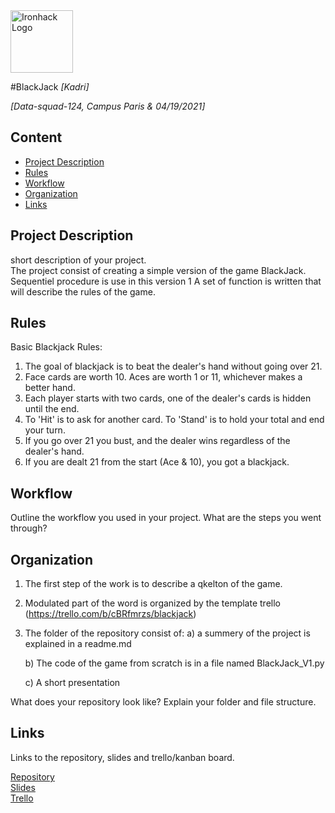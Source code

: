<img src="https://bit.ly/2VnXWr2" alt="Ironhack Logo" width="100"/>

#BlackJack
*[Kadri]*

*[Data-squad-124, Campus Paris & 04/19/2021]*

## Content
- [Project Description](#project-description)
- [Rules](#rules)
- [Workflow](#workflow)
- [Organization](#organization)
- [Links](#links)

## Project Description

short description of your project.  
The project consist of creating a simple version of the game BlackJack. Sequentiel procedure is use in this version 1
A set of function is written that will describe the rules of the game.

## Rules
Basic Blackjack Rules:

1) The goal of blackjack is to beat the dealer's hand without going over 21.
2) Face cards are worth 10. Aces are worth 1 or 11, whichever makes a better hand.
3) Each player starts with two cards, one of the dealer's cards is hidden until the end.
4) To 'Hit' is to ask for another card. To 'Stand' is to hold your total and end your turn.
5) If you go over 21 you bust, and the dealer wins regardless of the dealer's hand.
6) If you are dealt 21 from the start (Ace & 10), you got a blackjack.

## Workflow
Outline the workflow you used in your project. What are the steps you went through?

## Organization
1) The first step of the work is to describe a qkelton of the game.

2) Modulated part of the word is organized by the template trello (https://trello.com/b/cBRfmrzs/blackjack)

3) The folder of the repository consist of:
    a) a summery of the project is explained in a readme.md
    
    b) The code of the game from scratch is in a file named BlackJack_V1.py
    
    c) A short presentation 

What does your repository look like? Explain your folder and file structure.

## Links
Links to the repository, slides and trello/kanban board.  

[Repository](https://github.com/)  
[Slides](https://slides.com/)  
[Trello](https://trello.com/b/cBRfmrzs/blackjack)  
